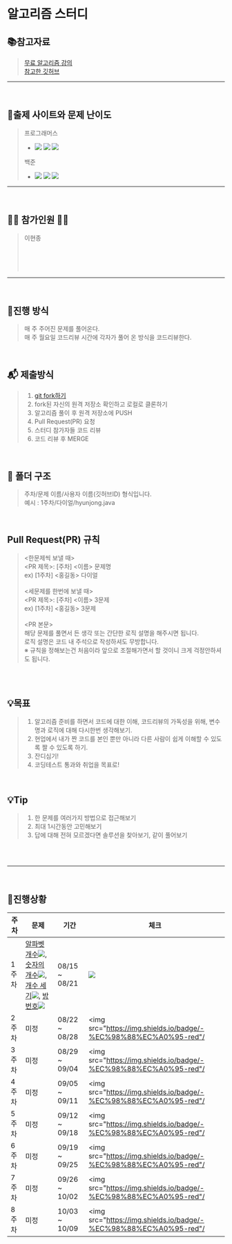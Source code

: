 # 알고리즘 스터디

## 📚참고자료
> [무료 알고리즘 강의](https://www.inflearn.com/course/%EC%95%8C%EA%B3%A0%EB%A6%AC%EC%A6%98-%EA%B0%95%EC%A2%8C/lecture/4072?tab=curriculum) <br/>
> [참고한 깃허브](https://github.com/subo-9439/AlgorithmStudy)
---
<br/>

## 	📄출제 사이트와 문제 난이도

> 프로그래머스 
> - <img src="https://img.shields.io/badge/Lv.1-4caf50?"/></a>
<img src="https://img.shields.io/badge/Lv.2-ffc107?"/></a>
<img src="https://img.shields.io/badge/Lv.3-ff9800?"/></a>
>
> 백준
> - <img src="https://img.shields.io/badge/B-ad5600?"/></a>
<img src="https://img.shields.io/badge/S-435f7a?"/></a>
<img src="https://img.shields.io/badge/G-ec9a00?"/></a>


---

<br>

## 🙋‍♂️ 참가인원 🙋‍♀️

> 이현종<br/>
> <br/>
> <br/>
> <br/>
> <br/>

---

<br/>


## 🎲진행 방식
> 매 주 주어진 문제를 풀어온다.</br>
> 매 주 월요일 코드리뷰 시간에 각자가 풀어 온 방식을 코드리뷰한다.

<br/>

## 📬 제출방식

> 1. [git fork하기](https://github.com/DevelopJJong/Algorithm-Study)  
> 2. fork된 자신의 원격 저장소 확인하고 로컬로 클론하기
> 3. 알고리즘 풀이 후 원격 저장소에 PUSH
> 4. Pull Request(PR) 요청
> 5. 스터디 참가자들 코드 리뷰
> 6. 코드 리뷰 후 MERGE

<br/>

## 📂 폴더 구조

> 주차/문제 이름/사용자 이름(깃허브ID) 형식입니다.<br/>
> 예시 : 1주차/다이얼/hyunjong.java

<br/>

## Pull Request(PR) 규칙
> <한문제씩 보낼 때> <br/>
> <PR 제목>: [주차] <이름> 문제명 <br/>
ex) [1주차] <홍길동> 다이얼 <br/><br/>
> <세문제를 한번에 보낼 때> <br/>
> <PR 제목>: [주차] <이름> 3문제 <br/>
ex) [1주차] <홍길동> 3문제 <br/><br/>
<PR 본문><br/>
> 해당 문제를 풀면서 든 생각 또는 간단한 로직 설명을 해주시면 됩니다.<br/>
> 로직 설명은 코드 내 주석으로 작성하셔도 무방합니다. <br/>
> ※ 규칙을 정해보는건 처음이라 앞으로 조절해가면서 할 것이니 크게 걱정안하셔도 됩니다.

<br/>
<br/>

## 💡목표

> 1. 알고리즘 준비를 하면서 코드에 대한 이해, 코드리뷰의 가독성을 위해, 변수명과 로직에 대해 다시한번 생각해보기.<br/>
> 2. 현업에서 내가 짠 코드를 본인 뿐만 아니라 다른 사람이 쉽게 이해할 수 있도록 짤 수 있도록 하기.<br/>
> 3. 잔디심기!
> 4. 코딩테스트 통과와 취업을 목표로!<br/>

<br/>

## 💡Tip
> 1. 한 문제를 여러가지 방법으로 접근해보기
> 2. 최대 1시간동안 고민해보기
> 3. 답에 대해 전혀 모르겠다면 솔루션을 찾아보기, 같이 풀어보기
 
<br/>
<br/>


---

<br/>

## 📆진행상황

|주차|문제|기간|체크|
|--|---|---|---|
|1주차|[알파벳 개수](https://www.acmicpc.net/problem/10808)<img src="https://img.shields.io/badge/B-ad5600?"/>, [숫자의 개수](https://www.acmicpc.net/problem/2577)<img src="https://img.shields.io/badge/B-ad5600?"/>, [개수 세기](https://www.acmicpc.net/problem/10807)<img src="https://img.shields.io/badge/B-ad5600?"/>, [방번호](https://www.acmicpc.net/problem/1475)<img src="https://img.shields.io/badge/S-435f7a?"/>|08/15 ~ 08/21|<img src="https://img.shields.io/badge/-%EC%98%88%EC%A0%95-red"/>
|2주차|미정|08/22 ~ 08/28|<img src="https://img.shields.io/badge/-%EC%98%88%EC%A0%95-red"/|
|3주차|미정|08/29 ~ 09/04|<img src="https://img.shields.io/badge/-%EC%98%88%EC%A0%95-red"/|
|4주차|미정|09/05 ~ 09/11|<img src="https://img.shields.io/badge/-%EC%98%88%EC%A0%95-red"/|
|5주차|미정|09/12 ~ 09/18|<img src="https://img.shields.io/badge/-%EC%98%88%EC%A0%95-red"/|
|6주차|미정|09/19 ~ 09/25|<img src="https://img.shields.io/badge/-%EC%98%88%EC%A0%95-red"/|
|7주차|미정|09/26 ~ 10/02|<img src="https://img.shields.io/badge/-%EC%98%88%EC%A0%95-red"/|
|8주차|미정|10/03 ~ 10/09|<img src="https://img.shields.io/badge/-%EC%98%88%EC%A0%95-red"/|
